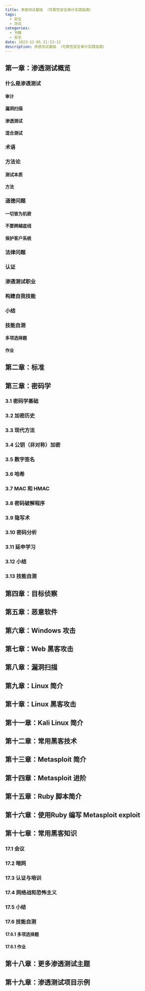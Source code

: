 ```yaml
---
title: 渗透测试基础 （可靠性安全审计实践指南）
tags:
  - 安全
  - 测试
categories:
  - 书籍
  - 安全
date: 2023-12-05 21:23:12
description: 渗透测试基础 （可靠性安全审计实践指南）
---
```


## 第一章：渗透测试概览
### 什么是渗透测试
#### 审计
#### 漏洞扫描
#### 渗透测试
#### 混合测试
### 术语
### 方法论
#### 测试本质
#### 方法
### 道德问题
#### 一切皆为机密
#### 不要跨越底线
#### 保护客户系统
### 法律问题
### 认证
### 渗透测试职业
### 构建自我技能
### 小结
### 技能自测
#### 多项选择题
#### 作业
## 第二章：标准


## 第三章：密码学

### 3.1 密码学基础
### 3.2 加密历史
### 3.3 现代方法
### 3.4 公钥（非对称）加密
### 3.5 数字签名
### 3.6 哈希
### 3.7 MAC 和 HMAC
### 3.8 密码破解程序
### 3.9 隐写术
### 3.10 密码分析
### 3.11 延申学习
### 3.12 小结
### 3.13 技能自测


## 第四章：目标侦察

## 第五章：恶意软件

## 第六章：Windows 攻击

## 第七章：Web 黑客攻击

## 第八章：漏洞扫描

## 第九章：Linux 简介

## 第十章：Linux 黑客攻击

## 第十一章：Kali Linux 简介

## 第十二章：常用黑客技术

## 第十三章：Metasploit 简介

## 第十四章：Metasploit 进阶

## 第十五章：Ruby 脚本简介

## 第十六章：使用Ruby 编写 Metasploit exploit

## 第十七章：常用黑客知识
### 17.1 会议
### 17.2 暗网
### 17.3 认证与培训
### 17.4 网络战和恐怖主义
### 17.5 小结
### 17.6 技能自测
#### 17.6.1 多项选择题
#### 17.6.1 作业

## 第十八章：更多渗透测试主题

## 第十九章：渗透测试项目示例